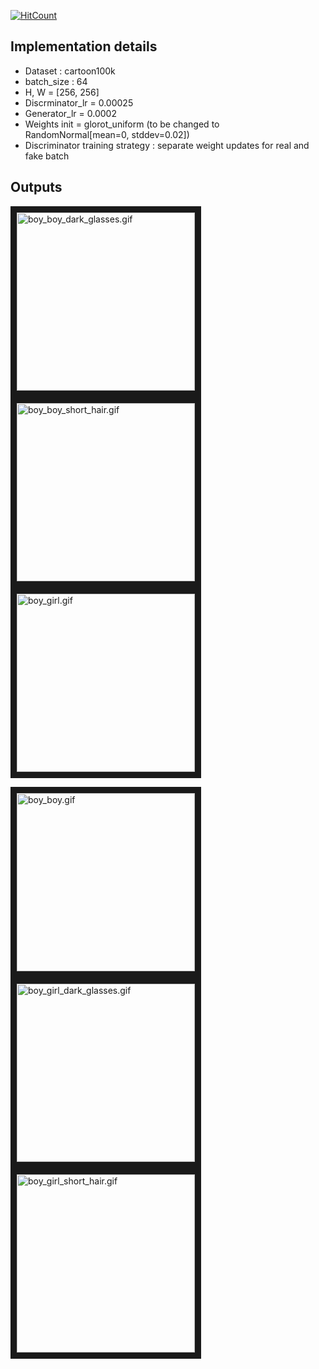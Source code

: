 [![HitCount](http://hits.dwyl.io/srihari-humbarwadi/cartoon_gan_tf20.svg)](http://hits.dwyl.io/srihari-humbarwadi/cartoon_gan_tf20)

## Implementation details
 - Dataset : cartoon100k
 - batch_size : 64
 - H, W = [256, 256]
 - Discrminator_lr = 0.00025
 - Generator_lr = 0.0002
 - Weights init = glorot_uniform (to be changed to RandomNormal[mean=0, stddev=0.02])
 - Discriminator training strategy : separate weight updates for real and fake batch
 

 ## Outputs
<a href="outputs/boy_boy_dark_glasses.gif" target="_blank"><img 
src="outputs/boy_boy_dark_glasses.gif" alt="boy_boy_dark_glasses.gif" width="285" height="285" 
border="10" /></a>
<a href="outputs/boy_boy_short_hair.gif" target="_blank"><img 
src="outputs/boy_boy_short_hair.gif" alt="boy_boy_short_hair.gif" width="285" height="285" 
border="10" /></a>
<a href="outputs/boy_girl.gif" target="_blank"><img 
src="outputs/boy_girl.gif" alt="boy_girl.gif" width="285" height="285" 
border="10" /></a>

<a href="outputs/boy_boy.gif" target="_blank"><img 
src="outputs/boy_boy.gif" alt="boy_boy.gif" width="285" height="285" 
border="10" /></a>
<a href="outputs/boy_girl_dark_glasses.gif" target="_blank"><img 
src="outputs/boy_girl_dark_glasses.gif" alt="boy_girl_dark_glasses.gif" width="285" height="285" 
border="10" /></a>
<a href="outputs/boy_girl_short_hair.gif" target="_blank"><img 
src="outputs/boy_girl_short_hair.gif" alt="boy_girl_short_hair.gif" width="285" height="285" 
border="10" /></a>
